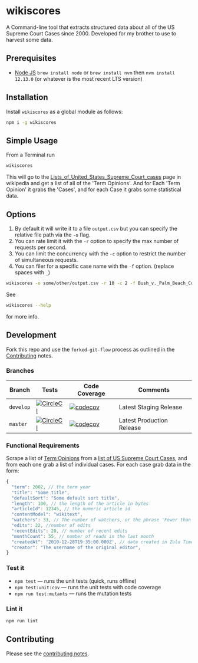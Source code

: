 # wikiscores

A Command-line tool that extracts structured data about all of the US Supreme Court Cases since 2000. Developed for my brother to use to harvest some data.

## Prerequisites

- [Node JS](https://nodejs.org) `brew install node` or `brew install nvm` then `nvm install 12.13.0` (or whatever is the most recent LTS version)

## Installation

Install `wikiscores` as a global module as follows:

```sh
npm i -g wikiscores
```

## Simple Usage

From a Terminal run

```sh
wikiscores
```

This will go to the [Lists_of_United_States_Supreme_Court_cases](https://en.wikipedia.org/wiki/Lists_of_United_States_Supreme_Court_cases) page in wikipedia and get a list of all of the 'Term Opinions'. And for Each 'Term Opinion' it grabs the 'Cases', and for each Case it grabs some statistical data.

## Options

1. By default it will write it to a file `output.csv` but you can specify the relative file path via the `-o` flag.
2. You can rate limit it with the `-r` option to specify the max number of requests per second.
3. You can limit the concurrency with the `-c` option to restrict the number of simultaneous requests.
4. You can filer for a specific case name with the `-f` option. (replace spaces with `_`)

```sh
wikiscores -o some/other/output.csv -r 10 -c 2 -f Bush_v._Palm_Beach_County
```

See

```sh
wikiscores --help
```

for more info.

## Development

Fork this repo and use the `forked-git-flow` process as outlined in the [Contributing](CONTRIBUTING.md) notes.

### Branches

<!-- prettier-ignore -->
| Branch | Tests | Code Coverage | Comments |
| ------ | ----- | ------------- | ---------|
| `develop` | [![CircleCI](https://circleci.com/gh/davesag/wikiscores/tree/develop.svg?style=svg)](https://circleci.com/gh/davesag/wikiscores/tree/develop) | [![codecov](https://codecov.io/gh/davesag/wikiscores/branch/develop/graph/badge.svg)](https://codecov.io/gh/davesag/wikiscores) | Latest Staging Release |
| `master` | [![CircleCI](https://circleci.com/gh/davesag/wikiscores/tree/master.svg?style=svg)](https://circleci.com/gh/davesag/wikiscores/tree/master) | [![codecov](https://codecov.io/gh/davesag/wikiscores/branch/master/graph/badge.svg)](https://codecov.io/gh/davesag/wikiscores) | Latest Production Release |

### Functional Requirements

Scrape a list of [Term Opinions](https://en.wikipedia.org/wiki/2000_term_opinions_of_the_Supreme_Court_of_the_United_States) from a [list of US Supreme Court Cases](https://en.wikipedia.org/wiki/Lists_of_United_States_Supreme_Court_cases), and from each one grab a list of individual cases. For each case grab data in the form:

```js
{
  "term": 2002, // the term year
  "title": "Some title",
  "defaultSort": "Some default sort title",
  "length": 100, // the length of the article in bytes
  "articleId": 12345, // the numeric article id
  "contentModel": "wikitext",
  "watchers": 33, // The number of watchers, or the phrase 'Fewer than 30 watchers'
  "edits": 22, //number of edits
  "recentEdits": 20, // number of recent edits
  "monthCount": 55, // number of reads in the last month
  "createdAt": '2010-12-28T19:35:00.000Z', // date created in Zulu Time format"
  "creator": "The username of the original editor",
}
```

### Test it

- `npm test` — runs the unit tests (quick, runs offline)
- `npm test:unit:cov` — runs the unit tests with code coverage
- `npm run test:mutants` — runs the mutation tests

### Lint it

```sh
npm run lint
```

## Contributing

Please see the [contributing notes](CONTRIBUTING.md).

